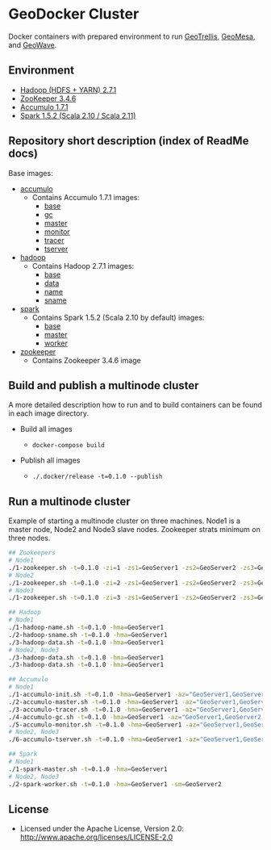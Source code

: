 # GeoDocker Cluster

Docker containers with prepared environment to run [GeoTrellis](https://github.com/geotrellis/geotrellis), [GeoMesa](https://github.com/locationtech/geomesa), and [GeoWave](https://github.com/ngageoint/geowave).

## Environment

* [Hadoop (HDFS + YARN) 2.7.1](https://hadoop.apache.org/)
* [ZooKeeper 3.4.6](https://zookeeper.apache.org/)
* [Accumulo 1.7.1](https://accumulo.apache.org/)
* [Spark 1.5.2 (Scala 2.10 / Scala 2.11)](http://spark.apache.org/)

## Repository short description (index of ReadMe docs)

Base images:

* [accumulo](./accumulo)
  * Contains Accumulo 1.7.1 images: 
    * [base](./accumulo/base) 
    * [gc](./accumulo/gc)
    * [master](./accumulo/master)
    * [monitor](./accumulo/monitor)
    * [tracer](./accumulo/tracer)
    * [tserver](./accumulo/tserver)
* [hadoop](./hadoop)
  * Contains Hadoop 2.7.1 images:
    * [base](./hadoop/base) 
    * [data](./hadoop/data)
    * [name](./hadoop/name)
    * [sname](./hadoop/sname)
* [spark](./spark)
  * Contains Spark 1.5.2 (Scala 2.10 by default) images:
    * [base](./spark/base) 
    * [master](./spark/master)
    * [worker](./spark/worker)
* [zookeeper](./zookeeper)
  * Contains Zookeeper 3.4.6 image    

## Build and publish a multinode cluster

A more detailed description how to run and to build containers can be found in each image directory.

* Build all images
  * `docker-compose build`

* Publish all images
  * `./.docker/release -t=0.1.0 --publish`

## Run a multinode cluster

Example of starting a multinode cluster on three machines. Node1 is a master node, Node2 and Node3 slave nodes. Zookeeper strats minimum on three nodes.

```bash
## Zookeepers
# Node1
./1-zookeeper.sh -t=0.1.0 -zi=1 -zs1=GeoServer1 -zs2=GeoServer2 -zs3=GeoServer3
# Node2
./1-zookeeper.sh -t=0.1.0 -zi=2 -zs1=GeoServer1 -zs2=GeoServer2 -zs3=GeoServer3
# Node3
./1-zookeeper.sh -t=0.1.0 -zi=3 -zs1=GeoServer1 -zs2=GeoServer2 -zs3=GeoServer3

## Hadoop
# Node1
./1-hadoop-name.sh -t=0.1.0 -hma=GeoServer1
./2-hadoop-sname.sh -t=0.1.0 -hma=GeoServer1
./3-hadoop-data.sh -t=0.1.0 -hma=GeoServer1
# Node2, Node3
./3-hadoop-data.sh -t=0.1.0 -hma=GeoServer1
./3-hadoop-data.sh -t=0.1.0 -hma=GeoServer1

## Accumulo
# Node1
./1-accumulo-init.sh -t=0.1.0 -hma=GeoServer1 -az="GeoServer1,GeoServer2,GeoServer3" -as=secret -ap=GisPwd -in=gis
./2-accumulo-master.sh -t=0.1.0 -hma=GeoServer1 -az="GeoServer1,GeoServer2,GeoServer3" -as=secret -ap=GisPwd -in=gis
./3-accumulo-tracer.sh -t=0.1.0 -hma=GeoServer1 -az="GeoServer1,GeoServer2,GeoServer3" -as=secret -ap=GisPwd -in=gis
./4-accumulo-gc.sh -t=0.1.0 -hma=GeoServer1 -az="GeoServer1,GeoServer2,GeoServer3" -as=secret -ap=GisPwd -in=gis
./5-accumulo-monitor.sh -t=0.1.0 -hma=GeoServer1 -az="GeoServer1,GeoServer2,GeoServer3" -as=secret -ap=GisPwd -in=gis
# Node2, Node3
./6-accumulo-tserver.sh -t=0.1.0 -hma=GeoServer1 -az="GeoServer1,GeoServer2,GeoServer3" -as=secret -ap=GisPwd -in=gis

## Spark
# Node1
./1-spark-master.sh -t=0.1.0 -hma=GeoServer1
# Node2, Node3
./2-spark-worker.sh -t=0.1.0 -hma=GeoServer1 -sm=GeoServer2
```

## License

* Licensed under the Apache License, Version 2.0: http://www.apache.org/licenses/LICENSE-2.0
